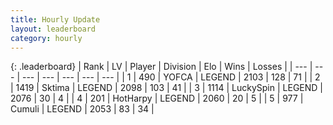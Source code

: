 ```yaml
---
title: Hourly Update
layout: leaderboard
category: hourly
---
```


{: .leaderboard}
| Rank | LV | Player | Division | Elo | Wins | Losses |
| --- | --- | --- | --- | --- | --- | --- |
| <span data-change="0">1</span> | 490 | <span title="ID: 650820">YOFCA</span> | LEGEND | <span data-change="0">2103</span> | <span data-change="0">128</span> | <span data-change="0">71</span> |
| <span data-change="0">2</span> | 1419 | <span title="ID: 353063">Sktima</span> | LEGEND | <span data-change="0">2098</span> | <span data-change="0">103</span> | <span data-change="0">41</span> |
| <span data-change="0">3</span> | 1114 | <span title="ID: 498412">LuckySpin</span> | LEGEND | <span data-change="0">2076</span> | <span data-change="0">30</span> | <span data-change="0">4</span> |
| <span data-change="0">4</span> | 201 | <span title="ID: 623829">HotHarpy</span> | LEGEND | <span data-change="0">2060</span> | <span data-change="0">20</span> | <span data-change="0">5</span> |
| <span data-change="2">5</span> | 977 | <span title="ID: 294236">Cumuli</span> | LEGEND | <span data-change="10">2053</span> | <span data-change="4">83</span> | <span data-change="1">34</span> |